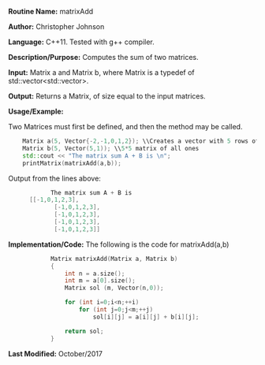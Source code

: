 **Routine Name:** matrixAdd

**Author:** Christopher Johnson

**Language:** C++11. Tested with g++ compiler.

**Description/Purpose:** 
Computes the sum of two matrices.

**Input:**
Matrix a and Matrix b, where Matrix is a typedef of std::vector<std::vector<double>>.

**Output:**
Returns a Matrix, of size equal to the input matrices.

**Usage/Example:**

Two Matrices must first be defined, and then the method may be called.
```C++
    Matrix a(5, Vector{-2,-1,0,1,2}); \\Creates a vector with 5 rows of [-2,-1,0,-1,-2]
    Matrix b(5, Vector(5,1)); \\5*5 matrix of all ones
    std::cout << "The matrix sum A + B is \n";
    printMatrix(matrixAdd(a,b));
```
Output from the lines above:
```c++
			The matrix sum A + B is
      [[-1,0,1,2,3],
			 [-1,0,1,2,3],
			 [-1,0,1,2,3],
			 [-1,0,1,2,3],
			 [-1,0,1,2,3]]
```


**Implementation/Code:** The following is the code for matrixAdd(a,b)
```c++
			Matrix matrixAdd(Matrix a, Matrix b)
			{
				int n = a.size();
				int m = a[0].size();
				Matrix sol (m, Vector(n,0));

				for (int i=0;i<n;++i)
					for (int j=0;j<m;++j)
						sol[i][j] = a[i][j] + b[i][j];

				return sol;
			}
```
**Last Modified:** October/2017
